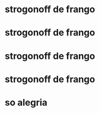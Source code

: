 # strogonoff de frango
# strogonoff de frango
# strogonoff de frango
# strogonoff de frango
# so alegria

